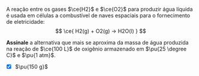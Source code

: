 A reação entre os gases $\ce{H2}$ e $\ce{O2}$ para produzir água líquida é usada em células a combustível de naves espaciais para o fornecimento de eletricidade:
$$
    \ce{ H2(g) + O2(g) -> H2O(l) }
$$

**Assinale** a alternativa que mais se aproxima da massa de água produzida na reação de $\ce{100 L}$ de oxigênio armazenado em $\pu{25 \degree C}$ e $\pu{1 atm}$.

- [x] $\pu{150 g}$

